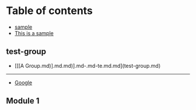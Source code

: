# Table of contents

* [sample](README.md)
* [This is a sample](this-is-a-sample.md)

## test-group

* [\[\[A Group.md\)\]\.md.md\)].md-.md-te.md.md](test-group.md)

---

* [Google](https://www.google.com)

## Module 1

<!--stackedit_data:
eyJoaXN0b3J5IjpbLTk1NjQ3OTE5OV19
-->